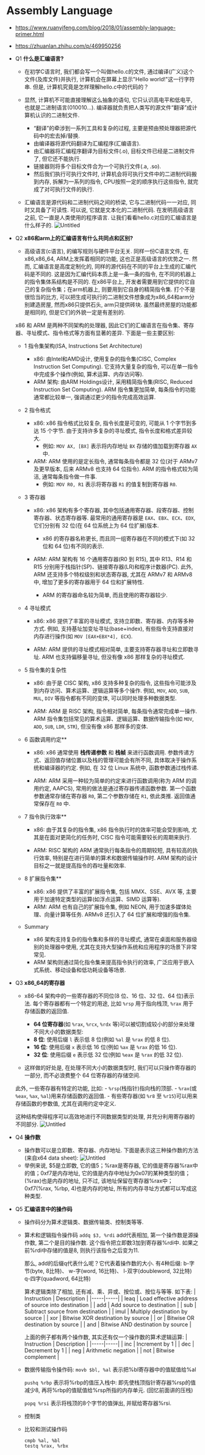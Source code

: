 # Assembly Language

- https://www.ruanyifeng.com/blog/2018/01/assembly-language-primer.html
- https://zhuanlan.zhihu.com/p/469950256

- Q1 **什么是汇编语言?**
    - 在初学C语言时, 我们都会写一个叫做hello.c的文件, 通过编译(广义)这个文件(及库文件)并执行, 计算机会在屏幕上显示"Hello world!"这一行字符串. 但是, 计算机究竟是怎样理解hello.c中的代码的？

    - 显然, 计算机不可能直接理解这么抽象的语句, 它只认识高电平和低电平, 也就是二进制语言(010010...). 编译器就负责把人类写的源文件“翻译”成计算机认识的二进制文件. 
        - “翻译”的牵涉到一系列工具和复杂的过程, 主要是预由预处理器把源代码中的宏去掉/替换.
        - 由编译器将源代码翻译为汇编程序(汇编语言).
        - 由汇编器将汇编程序翻译为目标文件(.o), 目标文件已经是二进制文件了, 但它还不能执行.
        - 链接器则将多个目标文件合为一个可执行文件(.a, .so).
        - 然后我们执行可执行文件时, 计算机会将可执行文件中的二进制代码搬到内存, 拆解为一系列的指令, CPU按照一定的顺序执行这些指令, 就完成了对可执行文件的执行.
    - 汇编语言是源代码和二进制代码之间的桥梁, 它与二进制代码一一对应, 同时又具备了可读性. 可以说, 它就是文本化的二进制代码. 在发明高级语言之前, 它一直是人类使用的程序语言. 让我们看看hello.c对应的汇编语言是什么样子的. 
    ![Untitled](assembly/1.png)

- Q2 **x86和arm上的汇编语言有什么共同点和区别?**
    - 高级语言(c语言), 的编写规则与硬件平台无关. 同样一份C语言文件, 在x86,x86_64, ARM上发挥着相同的功能, 这也正是高级语言的优势之一. 然而, 汇编语言是高度定制化的, 同样的源代码在不同的平台上生成的汇编代码是不同的. 这是因为汇编代码本质上是一条一条的指令, 在不同的机器上的指令集体系结构是不同的. 在x86平台上, 开发者需要用到它提供的它自己的复杂指令集；在arm机器上, 则要用到它自身的精简指令集. 打个不是很恰当的比方, 可以把生成可执行的二进制文件想象成为x86_64和arm分别建造房屋, 然而x86只提供石头, arm只提供砖块. 虽然最终房屋的功能都是相同的, 但是它们的外貌一定是有差别的. 

    x86 和 ARM 是两种不同架构的处理器, 因此它们的汇编语言在指令集、寄存器、寻址模式、指令格式等方面有显著的差异. 下面是一些主要区别: 

    - 1 指令集架构(ISA, Instructions Set Architecture)
        - x86: 由Intel和AMD设计, 使用复杂的指令集(CISC, Complex Instruction Set Computing). 它支持大量复杂的指令, 可以在单一指令中完成多个操作(例如, 算术运算、内存访问等). 
        - ARM 架构: 由ARM Holdings设计, 采用精简指令集(RISC, Reduced Instruction Set Computing). ARM 指令集更加简单, 每条指令的功能通常都比较单一, 强调通过更少的指令完成高效运算. 

    - 2 指令格式
        - x86: x86 指令格式比较复杂, 指令长度是可变的, 可能从 1 个字节到多达 15 个字节. 由于支持许多复杂的寻址模式, 指令长度和格式差异较大. 
            - 例如: `MOV AX, [BX]` 表示将内存地址 `BX` 存储的值加载到寄存器 `AX` 中. 
        - ARM: ARM 使用的是定长指令, 通常每条指令都是 32 位(对于 ARMv7 及更早版本, 后来 ARMv8 也支持 64 位指令). ARM 的指令格式较为简洁, 通常每条指令做一件事. 
            - 例如: `MOV R0, R1` 表示将寄存器 `R1` 的值复制到寄存器 `R0`. 

    - 3 寄存器
        - x86: x86 架构有多个寄存器, 其中包括通用寄存器、段寄存器、控制寄存器、状态寄存器等. 最常用的通用寄存器是 `EAX`、`EBX`、`ECX`、`EDX`, 它们分别有 32 位(在 64 位系统上为 64 位扩展)版本. 
            - x86 的寄存器名称更长, 而且同一组寄存器在不同的模式下(如 32 位和 64 位)有不同的表示. 

        - ARM: ARM 架构有 16 个通用寄存器(R0 到 R15), 其中 R13、R14 和 R15 分别用于栈指针(SP)、链接寄存器(LR)和程序计数器(PC). 此外, ARM 还支持多个特权级别和状态寄存器, 尤其在 ARMv7 和 ARMv8 中, 增加了更多的寄存器用于 64 位和扩展特性. 
            - ARM 的寄存器命名较为简单, 而且使用的寄存器较少. 

    - 4 寻址模式
        - x86: x86 提供了丰富的寻址模式, 支持立即数、寄存器、内存等多种方式. 例如, 支持基址加变址寻址(base+index), 有些指令支持直接对内存进行操作(如 `MOV [EAX+EBX*4], ECX`). 
        
        - ARM: ARM 提供的寻址模式相对简单, 主要支持寄存器寻址和立即数寻址. ARM 也支持偏移量寻址, 但没有像 x86 那样复杂的寻址模式. 

    - 5 指令集的复杂性
        - x86: 由于是 CISC 架构, x86 支持多种复杂的指令, 这些指令可能涉及到内存访问、算术运算、逻辑运算等多个操作. 例如, `MOV`, `ADD`, `SUB`, `MUL`, `DIV` 等指令都有不同的变体, 可以同时处理多种数据类型. 

        - ARM: ARM 是 RISC 架构, 指令相对简单, 每条指令通常完成单一操作. ARM 指令集包括常见的算术运算、逻辑运算、数据传输指令(如 `MOV`, `ADD`, `SUB`, `LDR`, `STR`), 但没有像 x86 那样多的变体. 

    - 6 函数调用约定**
        - x86: x86 通常使用 **栈传递参数** 和 **栈帧** 来进行函数调用. 参数传递方式、返回值存储位置以及栈的管理可能会有所不同, 具体取决于操作系统和编译器的约定. 例如, 在 32 位 Linux 系统中, 函数参数通过栈传递. 

        - ARM: ARM 采用一种较为简单的约定来进行函数调用(称为 ARM 的调用约定, AAPCS), 常用的做法是通过寄存器传递函数参数. 第一个函数参数通常存储在寄存器 `R0`, 第二个参数存储在 `R1`, 依此类推. 返回值通常保存在 `R0` 中. 

    - 7 指令执行效率**
        - x86: 由于其复杂的指令集, x86 指令执行时的效率可能会受到影响, 尤其是在面对更简化的任务时, CISC 指令可能需要较长的周期来执行. 

        - ARM: RISC 架构的 ARM 通常执行每条指令的周期较短, 具有较高的执行效率, 特别是在进行简单的算术和数据传输操作时. ARM 架构的设计目标之一就是提高指令的吞吐量和效率. 

    - 8 扩展指令集**
        - x86: x86 提供了丰富的扩展指令集, 包括 MMX、SSE、AVX 等, 主要用于加速特定类型的运算(如浮点运算、SIMD 运算等). 
        - ARM: ARM 也有自己的扩展指令集, 例如 NEON, 用于加速多媒体处理、向量计算等任务. ARMv8 还引入了 64 位扩展和增强的指令集. 

    - Summary
        - x86 架构支持复杂的指令集和多样的寻址模式, 通常在桌面和服务器级别的处理器中使用, 尤其在支持大型操作系统和应用程序的场景下非常常见. 
        - ARM 架构则通过简化指令集来提高指令执行的效率, 广泛应用于嵌入式系统、移动设备和低功耗设备等场景. 

- Q3 **x86_64的寄存器**
    - x86-64 架构中的一些寄存器的不同位(8 位、16 位、32 位、64 位)表示法. 每个寄存器都有一个特定的用途, 比如 `%rsp` 用于指向栈顶,  `%rax` 用于存储函数的返回值. 
        - **64 位寄存器**(如 `%rax`, `%rcx`, `%rdx` 等)可以被切割成较小的部分来处理不同大小的数据类型: 
        - **8 位**: 使用后缀 `l` 表示低 8 位(例如 `%al` 是 `%rax` 的低 8 位). 
        - **16 位**: 使用后缀 `x` 表示低 16 位(例如 `%ax` 是 `%rax` 的低 16 位). 
        - **32 位**: 使用后缀 `e` 表示低 32 位(例如 `%eax` 是 `%rax` 的低 32 位). 

    - 这样做的好处是, 在处理不同大小的数据类型时, 我们可以只操作寄存器的一部分, 而不必浪费整个 64 位寄存器的存储空间. 

    此外, 一些寄存器有特定的功能, 比如: 
        - `%rsp`(栈指针)指向栈的顶部. 
        - `%rax`(或 `%eax`, `%ax`, `%al`)用来存储函数的返回值. 
        - 有些寄存器(如 `%r8` 至 `%r15`)可以用来存储函数的参数值, 尤其在调用约定中定义. 

    这种结构使得程序可以高效地进行不同数据类型的处理, 并充分利用寄存器的不同部分. 
    ![Untitled](assembly/2.png)

- Q4 **操作数**
    - 操作数可以是立即数、寄存器、内存地址. 下面是表示这三种操作数的方法(来自x64 data sheet): 
    ![Untitled](assembly/3.png)
    - 举例来说, $5是立即数, 它的值5；%rax是寄存器, 它的值是寄存器%rax中的值；0xf7是内存地址, 它的值是内存中地址为0x07的某种类型的值；(%rax)也是内存的地址, 只不过, 该地址保留在寄存器%rax中；0xf7(%rax, %rbp, 4)也是内存的地址, 所有的内存寻址方式都可以写成这种类型. 

- Q5 **汇编语言中的操作码**
    - 操作码分为算术逻辑类、数据传输类、控制类等等. 

    - 算术和逻辑指令操作码
            `addq $3, %rdi`
        add代表相加, 第一个操作数是源操作数, 第二个是目的操作数. 这个指令把立即数3加到寄存器%rdi中. 如果之前%rdi中存储的值是8, 则执行该指令之后变为11. 

        那么, add的后缀q代表什么呢？它代表着操作数的大小. 有4种后缀: 
            b-字节(byte, 8比特)、
            w-字(word, 16比特)、
            l-双字(doubleword, 32比特)
            q-四字(quadword, 64比特)

        算术逻辑类除了相加, 还有减、乘、异或、按位或、按位与等等. 如下表: 
        | Instruction | Description |
        |-----|-----|
        | leaq | Load effective address of source into destination |
        | add | Add source to destination |
        | sub | Subtract source from destination |
        | imul | Multiply destination by source |
        | xor | Bitwise XOR destination by source |
        | or | Bitwise OR destination by source |
        | and | Bitwise AND destination by source |

        上面的例子都有两个操作数, 其实还有仅一个操作数的算术逻辑运算: 
        | Instruction | Description |
        |-----|-----|
        | inc | Increment by 1 |
        | dec | Decrement by 1 |
        | neg | Arithmetic negation |
        | not | Bitwise complement |

    - 数据传输指令操作码: 
        `movb $bl, %al`
        表示把%bl寄存器中的值赋值给%al

        `pushq %rbp`
        表示将%rbp的值压入栈中: 即先使栈顶指针寄存器%rsp的值减少8, 再将%rbp的值赋值给%rsp所指的内存单元. (回忆前面讲的压栈)

        `popq %rsi`
        表示将栈顶的8个字节的值弹出, 并赋给寄存器%rsi. 

    - 控制类

    - 比较和测试操作码
        ```
        cmpb %al, %bl
        testq %rax, %rbx
        ```
